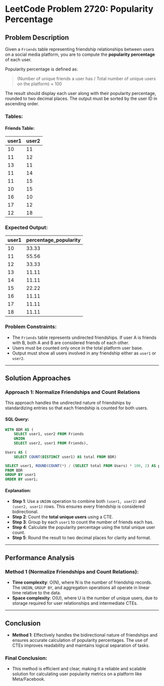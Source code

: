 # LeetCode Problem 2720: Popularity Percentage

## Problem Description

Given a `Friends` table representing friendship relationships between users on a social media platform, you are to compute the **popularity percentage** of each user. 

Popularity percentage is defined as:
> (Number of unique friends a user has / Total number of unique users on the platform) × 100

The result should display each user along with their popularity percentage, rounded to two decimal places. The output must be sorted by the user ID in ascending order.

### Tables:

#### Friends Table:

| user1 | user2 |
|-------|-------|
| 10    | 11    |
| 11    | 12    |
| 13    | 11    |
| 11    | 14    |
| 11    | 15    |
| 10    | 15    |
| 16    | 10    |
| 17    | 12    |
| 12    | 18    |

### Expected Output:

| user1 | percentage_popularity |
|-------|------------------------|
| 10    | 33.33                  |
| 11    | 55.56                  |
| 12    | 33.33                  |
| 13    | 11.11                  |
| 14    | 11.11                  |
| 15    | 22.22                  |
| 16    | 11.11                  |
| 17    | 11.11                  |
| 18    | 11.11                  |

### Problem Constraints:
- The `Friends` table represents undirected friendships. If user A is friends with B, both A and B are considered friends of each other.
- Users must be counted only once in the total platform user base.
- Output must show all users involved in any friendship either as `user1` or `user2`.

---

## Solution Approaches

### Approach 1: Normalize Friendships and Count Relations

This approach handles the undirected nature of friendships by standardizing entries so that each friendship is counted for both users.

#### SQL Query:
```sql
WITH BDR AS (
    SELECT user1, user2 FROM Friends
    UNION
    SELECT user2, user1 FROM Friends),
    
Users AS (
    SELECT COUNT(DISTINCT user1) AS total FROM BDR)

SELECT user1, ROUND(COUNT(*) / (SELECT total FROM Users) * 100, 2) AS percentage_popularity
FROM BDR
GROUP BY user1
ORDER BY user1;
```

#### Explanation:
- **Step 1**: Use a `UNION` operation to combine both `(user1, user2)` and `(user2, user1)` rows. This ensures every friendship is considered bidirectional.
- **Step 2**: Count the **total unique users** using a CTE.
- **Step 3**: Group by each `user1` to count the number of friends each has.
- **Step 4**: Calculate the popularity percentage using the total unique user count.
- **Step 5**: Round the result to two decimal places for clarity and format.

---

## Performance Analysis

### Method 1 (Normalize Friendships and Count Relations):

- **Time complexity**: O(N), where N is the number of friendship records. The `UNION`, `GROUP BY`, and aggregation operations all operate in linear time relative to the data.
- **Space complexity**: O(U), where U is the number of unique users, due to storage required for user relationships and intermediate CTEs.

---

## Conclusion

- **Method 1**: Effectively handles the bidirectional nature of friendships and ensures accurate calculation of popularity percentages. The use of CTEs improves readability and maintains logical separation of tasks.

### Final Conclusion:
- This method is efficient and clear, making it a reliable and scalable solution for calculating user popularity metrics on a platform like Meta/Facebook.
